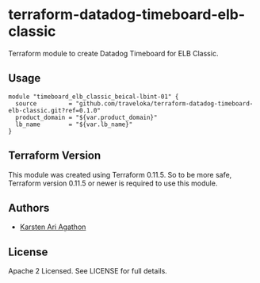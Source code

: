 terraform-datadog-timeboard-elb-classic
=================

Terraform module to create Datadog Timeboard for ELB Classic.



Usage
-----

```hcl
module "timeboard_elb_classic_beical-lbint-01" {
  source         = "github.com/traveloka/terraform-datadog-timeboard-elb-classic.git?ref=0.1.0"
  product_domain = "${var.product_domain}"
  lb_name        = "${var.lb_name}"
}
```

Terraform Version
-----------------

This module was created using Terraform 0.11.5. 
So to be more safe, Terraform version 0.11.5 or newer is required to use this module.

Authors
-------

* [Karsten Ari Agathon](https://github.com/karstenaa)

License
-------

Apache 2 Licensed. See LICENSE for full details.
